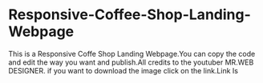 # Responsive-Coffee-Shop-Landing-Webpage
This is a Responsive Coffe Shop Landing Webpage.You can copy the code and edit the way you want and publish.All credits to the youtuber MR.WEB DESIGNER. if you want to download the image click on the link.Link Is 

